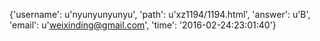 {'username': u'nyunyunyunyu', 'path': u'xz1194/1194.html', 'answer': u'B', 'email': u'weixinding@gmail.com', 'time': '2016-02-24:23:01:40'}